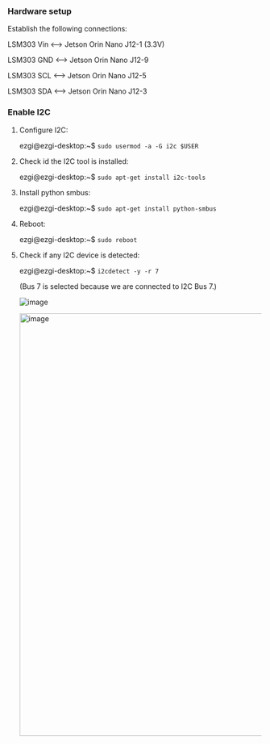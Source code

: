 ### Hardware setup

Establish the following connections:

LSM303 Vin <--> Jetson Orin Nano J12-1 (3.3V)

LSM303 GND <--> Jetson Orin Nano J12-9 

LSM303 SCL <--> Jetson Orin Nano J12-5 

LSM303 SDA <--> Jetson Orin Nano J12-3 


### Enable I2C

1. Configure I2C:

   ezgi@ezgi-desktop:~$ `sudo usermod -a -G i2c $USER`

2. Check id the I2C tool is installed:

   ezgi@ezgi-desktop:~$ `sudo apt-get install i2c-tools`

3. Install python smbus:

   ezgi@ezgi-desktop:~$ `sudo apt-get install python-smbus`

4. Reboot:

   ezgi@ezgi-desktop:~$ `sudo reboot`

5. Check if any I2C device is detected:

   ezgi@ezgi-desktop:~$ `i2cdetect -y -r 7`

   (Bus 7 is selected because we are connected to I2C Bus 7.)


   ![image](https://github.com/Ezgii/Jetson-Orin-Nano/assets/4748948/a9e8c814-1696-47b2-bfe4-d28e02c67885)


   <img width="838" alt="image" src="https://github.com/Ezgii/Jetson-Orin-Nano/assets/4748948/9e844e52-adaf-4ae3-a755-970d7ca76f77">


